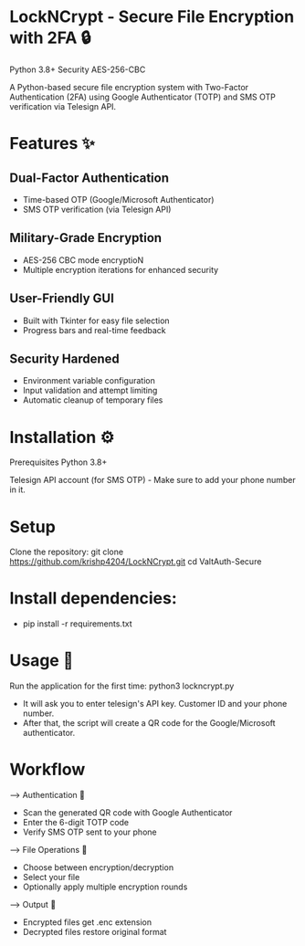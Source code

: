 # LockNCrypt - Secure File Encryption with 2FA 🔒
Python 3.8+
Security AES-256-CBC

A Python-based secure file encryption system with Two-Factor Authentication (2FA) using Google Authenticator (TOTP) and SMS OTP verification via Telesign API.

# Features ✨
## Dual-Factor Authentication
- Time-based OTP (Google/Microsoft Authenticator)
- SMS OTP verification (via Telesign API)

## Military-Grade Encryption
- AES-256 CBC mode encryptioN
- Multiple encryption iterations for enhanced security

## User-Friendly GUI
- Built with Tkinter for easy file selection
- Progress bars and real-time feedback

## Security Hardened
- Environment variable configuration
- Input validation and attempt limiting
- Automatic cleanup of temporary files

# Installation ⚙️
Prerequisites
Python 3.8+

Telesign API account (for SMS OTP) - Make sure to add your phone number in it.

# Setup
Clone the repository:
git clone https://github.com/krishp4204/LockNCrypt.git
cd ValtAuth-Secure

# Install dependencies:
- pip install -r requirements.txt

# Usage 🚀
Run the application for the first time:
python3 lockncrypt.py
- It will ask you to enter telesign's API key. Customer ID and your phone number.
- After that, the script will create a QR code for the Google/Microsoft authenticator.

# Workflow
--> Authentication 🔐
- Scan the generated QR code with Google Authenticator
- Enter the 6-digit TOTP code
- Verify SMS OTP sent to your phone

--> File Operations 📂
- Choose between encryption/decryption
- Select your file
- Optionally apply multiple encryption rounds

--> Output 🩻
- Encrypted files get .enc extension
- Decrypted files restore original format


